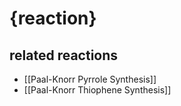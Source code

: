 # {reaction}

## related reactions
- [[Paal-Knorr Pyrrole Synthesis]]
- [[Paal-Knorr Thiophene Synthesis]]
